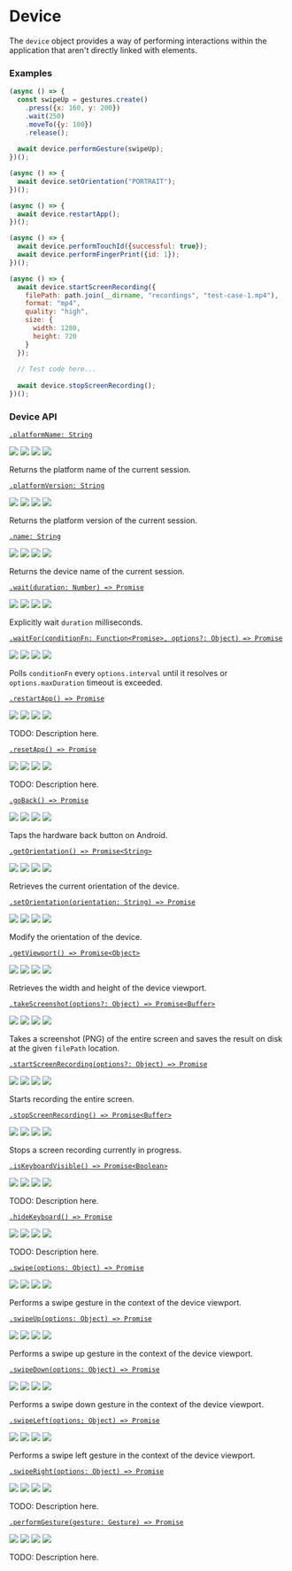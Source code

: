 # Device

The `device` object provides a way of performing interactions within the application that aren't directly linked with elements.

### Examples

```javascript
(async () => {
  const swipeUp = gestures.create()
    .press({x: 160, y: 200})
    .wait(250)
    .moveTo({y: 100})
    .release();
  
  await device.performGesture(swipeUp);
})();
```

```javascript
(async () => {
  await device.setOrientation("PORTRAIT");
})();
```

```javascript
(async () => {
  await device.restartApp();
})();
```

```javascript
(async () => {
  await device.performTouchId({successful: true});
  await device.performFingerPrint({id: 1});
})();
```

```javascript
(async () => {
  await device.startScreenRecording({
    filePath: path.join(__dirname, "recordings", "test-case-1.mp4"),
    format: "mp4",
    quality: "high",
    size: {
      width: 1280,
      height: 720
    }
  });
  
  // Test code here...
  
  await device.stopScreenRecording(); 
})();
```

### Device API

[```.platformName: String```](./device/platformName.md)

<img src="https://img.shields.io/badge/Platforms-Both-blue.svg" /> <img src="https://img.shields.io/badge/Dev-Done-green.svg" /> <img src="https://img.shields.io/badge/Docs-TODO-red.svg" /> <img src="https://img.shields.io/badge/Tests-Done-green.svg" />

Returns the platform name of the current session.

[```.platformVersion: String```](./device/platformVersion.md)

<img src="https://img.shields.io/badge/Platforms-Both-blue.svg" /> <img src="https://img.shields.io/badge/Dev-Done-green.svg" /> <img src="https://img.shields.io/badge/Docs-TODO-red.svg" /> <img src="https://img.shields.io/badge/Tests-Done-green.svg" />

Returns the platform version of the current session.

[```.name: String```](./device/name.md)

<img src="https://img.shields.io/badge/Platforms-Both-blue.svg" /> <img src="https://img.shields.io/badge/Dev-Done-green.svg" /> <img src="https://img.shields.io/badge/Docs-TODO-red.svg" /> <img src="https://img.shields.io/badge/Tests-Done-green.svg" />

Returns the device name of the current session.

[```.wait(duration: Number) => Promise```](./device/wait.md)

<img src="https://img.shields.io/badge/Platforms-Both-blue.svg" /> <img src="https://img.shields.io/badge/Dev-Done-green.svg" /> <img src="https://img.shields.io/badge/Docs-Done-green.svg" /> <img src="https://img.shields.io/badge/Tests-Done-green.svg" />

Explicitly wait `duration` milliseconds.

[```.waitFor(conditionFn: Function<Promise>, options?: Object) => Promise```](./device/waitFor.md)

<img src="https://img.shields.io/badge/Platforms-Both-blue.svg" /> <img src="https://img.shields.io/badge/Dev-Done-green.svg" /> <img src="https://img.shields.io/badge/Docs-TODO-red.svg" /> <img src="https://img.shields.io/badge/Tests-Done-green.svg" />

Polls `conditionFn` every `options.interval` until it resolves or `options.maxDuration` timeout is exceeded.

[```.restartApp() => Promise```](./device/restartApp.md)

<img src="https://img.shields.io/badge/Platforms-Both-blue.svg" /> <img src="https://img.shields.io/badge/Dev-Done-green.svg" /> <img src="https://img.shields.io/badge/Docs-TODO-red.svg" /> <img src="https://img.shields.io/badge/Tests-TODO-red.svg" />

TODO: Description here.

[```.resetApp() => Promise```](./device/resetApp.md)

<img src="https://img.shields.io/badge/Platforms-Both-blue.svg" /> <img src="https://img.shields.io/badge/Dev-Done-green.svg" /> <img src="https://img.shields.io/badge/Docs-TODO-red.svg" /> <img src="https://img.shields.io/badge/Tests-TODO-red.svg" />

TODO: Description here.

[```.goBack() => Promise```](./device/goBack.md)

<img src="https://img.shields.io/badge/Platforms-Android-blue.svg" /> <img src="https://img.shields.io/badge/Dev-Done-green.svg" /> <img src="https://img.shields.io/badge/Docs-Done-green.svg" /> <img src="https://img.shields.io/badge/Tests-Done-green.svg" />

Taps the hardware back button on Android.

[```.getOrientation() => Promise<String>```](./device/getOrientation.md)

<img src="https://img.shields.io/badge/Platforms-Both-blue.svg" /> <img src="https://img.shields.io/badge/Dev-Done-green.svg" /> <img src="https://img.shields.io/badge/Docs-Done-green.svg" /> <img src="https://img.shields.io/badge/Tests-Done-green.svg" />

Retrieves the current orientation of the device.

[```.setOrientation(orientation: String) => Promise```](./device/setOrientation.md)

<img src="https://img.shields.io/badge/Platforms-Both-blue.svg" /> <img src="https://img.shields.io/badge/Dev-Done-green.svg" /> <img src="https://img.shields.io/badge/Docs-Done-green.svg" /> <img src="https://img.shields.io/badge/Tests-Done-green.svg" />

Modify the orientation of the device.

[```.getViewport() => Promise<Object>```](./device/getViewport.md)

<img src="https://img.shields.io/badge/Platforms-Both-blue.svg" /> <img src="https://img.shields.io/badge/Dev-Done-green.svg" /> <img src="https://img.shields.io/badge/Docs-Done-green.svg" /> <img src="https://img.shields.io/badge/Tests-Done-green.svg" />

Retrieves the width and height of the device viewport.

[```.takeScreenshot(options?: Object) => Promise<Buffer>```](./device/takeScreenshot.md)

<img src="https://img.shields.io/badge/Platforms-Both-blue.svg" /> <img src="https://img.shields.io/badge/Dev-Done-green.svg" /> <img src="https://img.shields.io/badge/Docs-Done-green.svg" /> <img src="https://img.shields.io/badge/Tests-Done-green.svg" />

Takes a screenshot (PNG) of the entire screen and saves the result on disk at the given `filePath` location.

[```.startScreenRecording(options?: Object) => Promise```](./device/startScreenRecording.md)

<img src="https://img.shields.io/badge/Platforms-Both-blue.svg" /> <img src="https://img.shields.io/badge/Dev-Done-green.svg" /> <img src="https://img.shields.io/badge/Docs-Done-green.svg" /> <img src="https://img.shields.io/badge/Tests-Done-green.svg" />

Starts recording the entire screen.

[```.stopScreenRecording() => Promise<Buffer>```](./device/stopScreenRecording.md)

<img src="https://img.shields.io/badge/Platforms-Both-blue.svg" /> <img src="https://img.shields.io/badge/Dev-Done-green.svg" /> <img src="https://img.shields.io/badge/Docs-Done-green.svg" /> <img src="https://img.shields.io/badge/Tests-Done-green.svg" />

Stops a screen recording currently in progress.

[```.isKeyboardVisible() => Promise<Boolean>```](./device/isKeyboardVisible.md)

<img src="https://img.shields.io/badge/Platforms-Both-blue.svg" /> <img src="https://img.shields.io/badge/Dev-Done-green.svg" /> <img src="https://img.shields.io/badge/Docs-TODO-red.svg" /> <img src="https://img.shields.io/badge/Tests-Done-green.svg" />

TODO: Description here.

[```.hideKeyboard() => Promise```](./device/hideKeyboard.md)

<img src="https://img.shields.io/badge/Platforms-Both-blue.svg" /> <img src="https://img.shields.io/badge/Dev-Done-green.svg" /> <img src="https://img.shields.io/badge/Docs-TODO-red.svg" /> <img src="https://img.shields.io/badge/Tests-Done-green.svg" />

TODO: Description here.

[```.swipe(options: Object) => Promise```](./device/swipe.md)

<img src="https://img.shields.io/badge/Platforms-Both-blue.svg" /> <img src="https://img.shields.io/badge/Dev-Done-green.svg" /> <img src="https://img.shields.io/badge/Docs-Done-green.svg" /> <img src="https://img.shields.io/badge/Tests-Done-green.svg" />

Performs a swipe gesture in the context of the device viewport.

[```.swipeUp(options: Object) => Promise```](./device/swipeUp.md)

<img src="https://img.shields.io/badge/Platforms-Both-blue.svg" /> <img src="https://img.shields.io/badge/Dev-Done-green.svg" /> <img src="https://img.shields.io/badge/Docs-Done-green.svg" /> <img src="https://img.shields.io/badge/Tests-Done-green.svg" />

Performs a swipe up gesture in the context of the device viewport.

[```.swipeDown(options: Object) => Promise```](./device/swipeDown.md)

<img src="https://img.shields.io/badge/Platforms-Both-blue.svg" /> <img src="https://img.shields.io/badge/Dev-Done-green.svg" /> <img src="https://img.shields.io/badge/Docs-Done-green.svg" /> <img src="https://img.shields.io/badge/Tests-Done-green.svg" />

Performs a swipe down gesture in the context of the device viewport.

[```.swipeLeft(options; Object) => Promise```](./device/swipeLeft.md)

<img src="https://img.shields.io/badge/Platforms-Both-blue.svg" /> <img src="https://img.shields.io/badge/Dev-Done-green.svg" /> <img src="https://img.shields.io/badge/Docs-Done-green.svg" /> <img src="https://img.shields.io/badge/Tests-Done-green.svg" />

Performs a swipe left gesture in the context of the device viewport.

[```.swipeRight(options: Object) => Promise```](./device/swipeRight.md)

<img src="https://img.shields.io/badge/Platforms-Both-blue.svg" /> <img src="https://img.shields.io/badge/Dev-Done-green.svg" /> <img src="https://img.shields.io/badge/Docs-TODO-red.svg" /> <img src="https://img.shields.io/badge/Tests-Done-green.svg" />

TODO: Description here.

[```.performGesture(gesture: Gesture) => Promise```](./device/performGesture.md)

<img src="https://img.shields.io/badge/Platforms-Both-blue.svg" /> <img src="https://img.shields.io/badge/Dev-WIP-orange.svg" /> <img src="https://img.shields.io/badge/Docs-TODO-red.svg" /> <img src="https://img.shields.io/badge/Tests-WIP-orange.svg" />

TODO: Description here.
